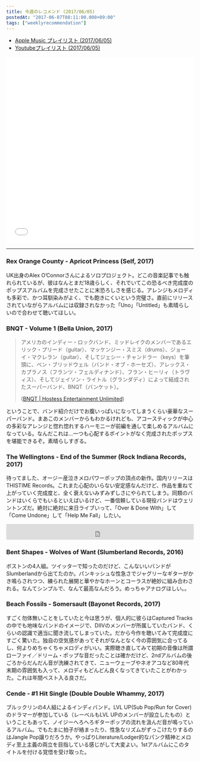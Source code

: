```yaml
---
title: 今週のレコメンド (2017/06/05)
postedAt: "2017-06-07T08:11:00.000+09:00"
tags: ["weeklyrecommendation"]
---
```


* [Apple Music プレイリスト (2017/06/05)](https://itunes.apple.com/jp/playlist/%E4%BB%8A%E9%80%B1%E3%81%AE%E3%83%AC%E3%82%B3%E3%83%A1%E3%83%B3%E3%83%89-2017-06-05/idpl.1b2d7f49937f4ef6904e4fdf13d7ac38)
* [Youtubeプレイリスト (2017/06/05)](https://www.youtube.com/playlist?list=PLegnWsUgQaycCNLE9ZLeBD0m-FFl-Mlxr)
<iframe src="//tools.applemusic.com/embed/v1/playlist/pl.1b2d7f49937f4ef6904e4fdf13d7ac38?country=jp" height="500px" width="100%" frameborder="0"></iframe> 

---

### Rex Orange County - Apricot Princess (Self, 2017)

UK出身のAlex O’Connorさんによるソロプロジェクト。どこの音楽記事でも触れられているが、彼はなんとまだ18歳らしく、それでいてこの恐るべき完成度のポップスアルバムを完成させたことに末恐ろしさを感じる。アレンジもメロディも多彩で、かつ耳馴染みがよく、でも飽きにくいという完璧さ。直前にリリースされていながらアルバムには収録されなかった「Uno」「Untitled」も素晴らしいので合わせて聴いてほしい。

### BNQT - Volume 1 (Bella Union, 2017)

> アメリカのインディー・ロックバンド、ミッドレイクのメンバーであるエリック・プリード（guitar）、マッケンジー・スミス（drums）、ジョーイ・マクレラン（guitar）、そしてジェシー・チャンドラー（keys）を筆頭に、ベン・ブリッドウェル（バンド・オブ・ホーセズ）、アレックス・カプラノス（フランツ・フェルディナンド）、フラン・ヒーリィ（トラヴィス）、そしてジェイソン・ライトル（グランダディ）によって結成されたスーパーバンド、BNQT（バンケット）。
> 
> ([BNQT | Hostess Entertainment Unlimited](http://hostess.co.jp/artists/bnqt/))

ということで、バンド紹介だけでお腹いっぱいになってしまうくらい豪華なスーパーバンド。まあこのメンバーからもわかるけれども、アコースティックが中心の多彩なアレンジと惚れ惚れするハーモニーが前編を通して楽しめるアルバムになっている。なんだこれは…一つも心配するポイントがなく完成されたポップスを堪能できるぞ。素晴らしすぎる。

### The Wellingtons - End of the Summer (Rock Indiana Records, 2017)

待ってました、オージー産泣きメロパワーポップの頂点の新作。国内リリースはTHISTIME Records。これまた心配のいらない安定感なんだけど、作品を重ねて上がっていく完成度と、全く衰えないみずみずしさにやられてしまう。同類のバンドはいくらでもいるといえばいるけど、一番信頼している現役バンドはウェリントンズだ。絶対に絶対に来日ライブいって、「Over & Done With」して「Come Undone」して「Help Me Fall」したい。

<iframe style="border: 0; width: 100%; height: 42px;" src="https://bandcamp.com/EmbeddedPlayer/album=1854846300/size=small/bgcol=ffffff/linkcol=0687f5/track=3915787047/transparent=true/" seamless=""><a href="http://thewellingtons.bandcamp.com/album/end-of-the-summer">End of the Summer by The Wellingtons</a></iframe> 

### Bent Shapes - Wolves of Want (Slumberland Records, 2016)

ボストンの4人組。ツイッターで知ったのだけど、こんないいバンドがSlumberlandから出てたのか。パンキッシュな性急さでジャグリーなギターがかき鳴らされつつ、練られた展開と華やかなホーンとコーラスが絶妙に組み合わされる。なんてシンプルで、なんて最高なんだろう。めっちゃアナログほしい。。

### Beach Fossils - Somersault (Bayonet Records, 2017)

すごく勿体無いことをしていたと今は思うが、個人的に彼らはCaptured Tracksの中でも地味なバンドのイメージで、DIIVのメンバーが所属していたバンド、くらいの認識で適当に聞き流してしまっていた。だから今作を聴いてみて完成度にすごく驚いた。独自の空気感があってそれがなんとなく今の雰囲気に合ってるし、何よりめちゃくちゃメロディがいい。実際聴き直してみて初期の音像は所謂ローファイ／ドリーム・ポップな音だったことは確かだけど、2ndアルバムの後ごろからだんだん音が洗練されてきて、ニューウェーブやネオアコなど80年代末期の雰囲気も入って、メロディもどんどん良くなってきていたことがわかった。これは年間ベスト入る良さだ。

### Cende - #1 Hit Single (Double Double Whammy, 2017)

ブルックリンの4人組によるインディバンド。LVL UP(Sub Pop/Run for Cover)のドラマーが参加している（レーベルもLVL UPのメンバーが設立したもの）ということもあって、ノイジーへろへろギターポップの流れを汲んだ音が鳴っているアルバム。でもたまに拍子が絡まったり、性急なリズムがずっこけたりするのはJangle Pop譲りだろうか。やっぱりLiterature/Lodger的なパンク精神とメロディ至上主義の両立を目指している感じがして大変よい。1stアルバムにこのタイトルを付ける覚悟を受け取った。